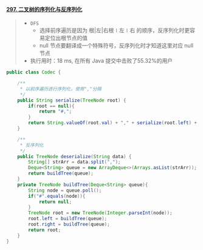 #### [297. 二叉树的序列化与反序列化](https://leetcode-cn.com/problems/serialize-and-deserialize-binary-tree/)

> - `DFS`
>   - 选择前序遍历是因为 根|左|右根∣左∣右 的顺序，反序列化时更容易定位出根节点的值
>   -  null 节点要翻译成一个特殊符号，反序列化时才知道这里对应 null 节点
> - 执行用时：18 ms, 在所有 Java 提交中击败了55.32%的用户

```java
public class Codec {

    /**
     * 以前序遍历进行序列化，使用","分隔
     */
    public String serialize(TreeNode root) {
        if(root == null){
            return "#,";
        }
        return String.valueOf(root.val) + "," + serialize(root.left) + serialize(root.right);
    }

    /**
     * 反序列化
     */
    public TreeNode deserialize(String data) {
        String[] strArr = data.split(",");
        Deque<String> queue = new ArrayDeque<>(Arrays.asList(strArr));
        return buildTree(queue);        
    }
    private TreeNode buildTree(Deque<String> queue){
        String node = queue.poll();
        if("#".equals(node)){
            return null;
        }
        TreeNode root = new TreeNode(Integer.parseInt(node));
        root.left = buildTree(queue);
        root.right = buildTree(queue);
        return root;
    }
}
```



